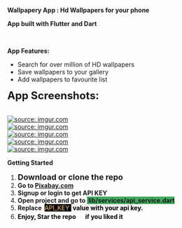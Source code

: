 <p><strong>Wallpapery App : Hd Wallpapers for your phone</strong></p>
<p><strong>App built with Flutter and Dart &nbsp;</strong></p>
<p>
  <br>
</p>
<p><strong>App Features:</strong></p>
<ul>
  <li>Search for over million of HD wallpapers</li>
  <li>Save wallpapers to your gallery</li>
  <li>Add wallpapers to favourite list</li>
</ul>
<p><strong><span style="font-size: 24px;">App Screenshots:</span></strong></p>
<p>
  <br>
  <a href="https://imgur.com/5iFpox3">
    <img src="https://i.imgur.com/5iFpox3.png" title="source: imgur.com">
  </a>
  <br>
  <a href="https://imgur.com/bI7BwLW"><img src="https://i.imgur.com/bI7BwLW.png" title="source: imgur.com" /></a>
  <br>
  <a href="https://imgur.com/UrP6JoZ"><img src="https://i.imgur.com/UrP6JoZ.png" title="source: imgur.com" /></a>
  <br>
  <a href="https://imgur.com/X5Y9deI"><img src="https://i.imgur.com/X5Y9deI.png" title="source: imgur.com" /></a>
  <br>
  <a href="https://imgur.com/LYpwbYz"><img src="https://i.imgur.com/LYpwbYz.png" title="source: imgur.com" /></a>
  <br>
</p>
<p><strong>Getting Started</strong></p>
<ol>
  <li><strong><span style="font-size: 18px;">Download or clone the repo</span></strong></li>
  <li><strong>Go to 
      <a href="//Pixabay.com">Pixabay.com</a> &nbsp;&nbsp;&nbsp;&nbsp;&nbsp;&nbsp;&nbsp;
    </strong></li>
  <li><strong>Signup or login to get API KEY</strong></li>
  <li><strong>Open project and go to <span style="background-color: rgb(65, 168, 95);">&nbsp;lib/services/api_service.dart</span></strong></li>
  <li><strong>Replace &nbsp;</strong><span style="color: rgb(255, 203, 107); background-color: rgb(0, 0, 0);">API_KEY&nbsp;</span><span style="color: rgb(255, 203, 107); background-color: rgb(239, 239, 239);">&nbsp;</span><span style="color: rgb(0, 0, 0); background-color: rgb(239, 239, 239);"><strong>value&nbsp;</strong><strong>with your api key.</strong></span></li>
  <li><span style="color: rgb(0, 0, 0); background-color: rgb(255, 255, 255);"><strong>Enjoy, Star the repo &nbsp;</strong></span><strong><span style="color: rgb(232, 231, 227); font-family: &quot;apple color emoji&quot;, &quot;segoe ui emoji&quot;, &quot;noto color emoji&quot;, &quot;android emoji&quot;, emojisymbols, &quot;emojione mozilla&quot;, &quot;twemoji mozilla&quot;, &quot;segoe ui symbol&quot;; font-size: 16px; font-style: normal; font-variant-ligatures: normal; font-variant-caps: normal; font-weight: 400; letter-spacing: normal; orphans: 2; text-align: left; text-indent: 0px; text-transform: none; white-space: normal; widows: 2; word-spacing: 0px; -webkit-text-stroke-width: 0px; text-decoration-style: initial; text-decoration-color: initial; float: none; display: inline !important;background-color: rgb(255, 255, 255);">⭐</span><span style="background-color: rgb(255, 255, 255);">&nbsp;</span></strong><span style="color: rgb(0, 0, 0); background-color: rgb(255, 255, 255);"><strong>if you liked it</strong></span></li>
</ol>
<p>
  <br>
</p>

